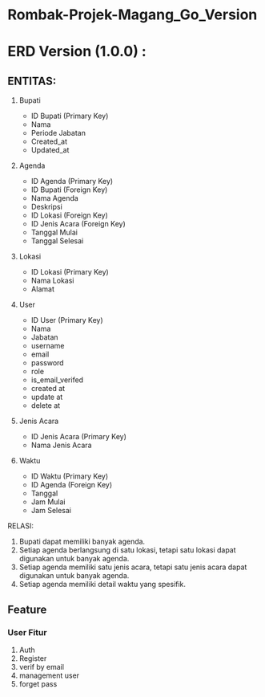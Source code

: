 # Rombak-Projek-Magang_Go_Version

# ERD Version (1.0.0) :

## ENTITAS:

1. Bupati
   - ID Bupati (Primary Key)
   - Nama
   - Periode Jabatan
   - Created_at
   - Updated_at

2. Agenda
   - ID Agenda (Primary Key)
   - ID Bupati (Foreign Key)
   - Nama Agenda
   - Deskripsi
   - ID Lokasi (Foreign Key)
   - ID Jenis Acara (Foreign Key)
   - Tanggal Mulai
   - Tanggal Selesai

3. Lokasi
   - ID Lokasi (Primary Key)
   - Nama Lokasi
   - Alamat

4. User
   - ID User (Primary Key)
   - Nama
   - Jabatan
   - username
   - email
   - password
   - role
   - is_email_verifed
   - created at
   - update at 
   - delete at

5. Jenis Acara
   - ID Jenis Acara (Primary Key)
   - Nama Jenis Acara

6. Waktu
   - ID Waktu (Primary Key)
   - ID Agenda (Foreign Key)
   - Tanggal
   - Jam Mulai
   - Jam Selesai

RELASI:

1. Bupati dapat memiliki banyak agenda.
2. Setiap agenda berlangsung di satu lokasi, tetapi satu lokasi dapat digunakan untuk banyak agenda.
3. Setiap agenda memiliki satu jenis acara, tetapi satu jenis acara dapat digunakan untuk banyak agenda.
4. Setiap agenda memiliki detail waktu yang spesifik.

## Feature

### User Fitur 
1. Auth
2. Register
3. verif by email
4. management user
5. forget pass 
